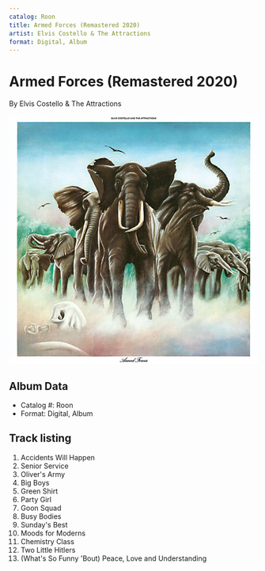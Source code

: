 ```yaml
---
catalog: Roon
title: Armed Forces (Remastered 2020)
artist: Elvis Costello & The Attractions
format: Digital, Album
---
```


# Armed Forces (Remastered 2020)

By Elvis Costello & The Attractions

![](../../assets/albumcovers/Elvis_Costello_and_The_Attractions-Armed_Forces_Remastered_2020.png)

## Album Data

- Catalog #: Roon
- Format: Digital, Album


## Track listing


1. Accidents Will Happen
2. Senior Service
3. Oliver's Army
4. Big Boys
5. Green Shirt
6. Party Girl
7. Goon Squad
8. Busy Bodies
9. Sunday's Best
10. Moods for Moderns
11. Chemistry Class
12. Two Little Hitlers
13. (What's So Funny 'Bout) Peace, Love and Understanding

